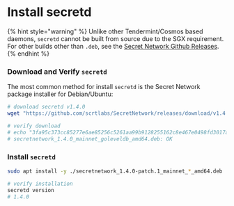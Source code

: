 # Install secretd

{% hint style="warning" %}
Unlike other Tendermint/Cosmos based daemons, `secretd` cannot be built from source due to the SGX requirement. For other builds other than `.deb`, see the [Secret Network Github Releases](https://github.com/scrtlabs/SecretNetwork/releases).
{% endhint %}

### Download and Verify `secretd`  <a href="#_1-download-the-secret-network-package-installer-for-debian-ubuntu" id="_1-download-the-secret-network-package-installer-for-debian-ubuntu"></a>

The most common method for install `secretd` is the Secret Network package installer for Debian/Ubuntu:

```bash
# download secretd v1.4.0
wget "https://github.com/scrtlabs/SecretNetwork/releases/download/v1.4.0-patch.1/secretnetwork_1.4.0-patch.1_mainnet_goleveldb_amd64.deb"

# verify download
# echo "3fa95c373cc85277e6ae85256c5261aa99b9128255162c8e467e0498fd3017a0 secretnetwork_1.4.0-patch.1_mainnet_goleveldb_amd64.deb" | sha256sum --check
# secretnetwork_1.4.0_mainnet_goleveldb_amd64.deb: OK
```

### Install `secretd` <a href="#_2-install-the-package" id="_2-install-the-package"></a>

```bash
sudo apt install -y ./secretnetwork_1.4.0-patch.1_mainnet_*_amd64.deb

# verify installation
secretd version
# 1.4.0
```
